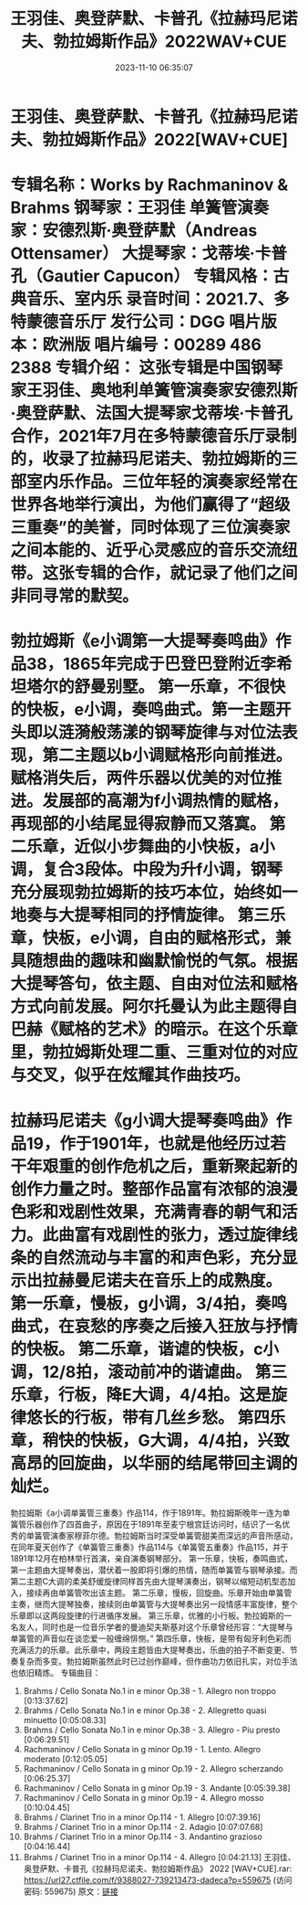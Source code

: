 ﻿---
title: 王羽佳、奥登萨默、卡普孔《拉赫玛尼诺夫、勃拉姆斯作品》2022WAV+CUE
date: 2023-11-10 06:35:07
categories: 古典音乐、新世纪、纯音雅乐
tags: 纯音雅乐
---
# 王羽佳、奥登萨默、卡普孔《拉赫玛尼诺夫、勃拉姆斯作品》2022[WAV+CUE]

专辑名称：Works by Rachmaninov &
Brahms
钢琴家：王羽佳
单簧管演奏家：安德烈斯·奥登萨默（Andreas Ottensamer）
大提琴家：戈蒂埃·卡普孔（Gautier Capucon）
专辑风格：古典音乐、室内乐
录音时间：2021.7、多特蒙德音乐厅
发行公司：DGG
唱片版本：欧洲版
唱片编号：00289 486 2388
专辑介绍：
这张专辑是中国钢琴家王羽佳、奥地利单簧管演奏家安德烈斯·奥登萨默、法国大提琴家戈蒂埃·卡普孔合作，2021年7月在多特蒙德音乐厅录制的，收录了拉赫玛尼诺夫、勃拉姆斯的三部室内乐作品。三位年轻的演奏家经常在世界各地举行演出，为他们赢得了“超级三重奏”的美誉，同时体现了三位演奏家之间本能的、近乎心灵感应的音乐交流纽带。这张专辑的合作，就记录了他们之间非同寻常的默契。
==========
勃拉姆斯《e小调第一大提琴奏鸣曲》作品38，1865年完成于巴登巴登附近李希坦塔尔的舒曼别墅。
第一乐章，不很快的快板，e小调，奏鸣曲式。第一主题开头即以涟漪般荡漾的钢琴旋律与对位法表现，第二主题以b小调赋格形向前推进。赋格消失后，两件乐器以优美的对位推进。发展部的高潮为f小调热情的赋格，再现部的小结尾显得寂静而又落寞。
第二乐章，近似小步舞曲的小快板，a小调，复合3段体。中段为升f小调，钢琴充分展现勃拉姆斯的技巧本位，始终如一地奏与大提琴相同的抒情旋律。
第三乐章，快板，e小调，自由的赋格形式，兼具随想曲的趣味和幽默愉悦的气氛。根据大提琴答句，依主题、自由对位法和赋格方式向前发展。阿尔托曼认为此主题得自巴赫《赋格的艺术》的暗示。在这个乐章里，勃拉姆斯处理二重、三重对位的对应与交叉，似乎在炫耀其作曲技巧。
==========
拉赫玛尼诺夫《g小调大提琴奏鸣曲》作品19，作于1901年，也就是他经历过若干年艰重的创作危机之后，重新聚起新的创作力量之时。整部作品富有浓郁的浪漫色彩和戏剧性效果，充满青春的朝气和活力。此曲富有戏剧性的张力，透过旋律线条的自然流动与丰富的和声色彩，充分显示出拉赫曼尼诺夫在音乐上的成熟度。
第一乐章，慢板，g小调，3/4拍，奏鸣曲式，在哀愁的序奏之后接入狂放与抒情的快板。
第二乐章，谐谑的快板，c小调，12/8拍，滚动前冲的谐谑曲。
第三乐章，行板，降E大调，4/4拍。这是旋律悠长的行板，带有几丝乡愁。
第四乐章，稍快的快板，G大调，4/4拍，兴致高昂的回旋曲，以华丽的结尾带回主调的灿烂。
==========
勃拉姆斯《a小调单簧管三重奏》作品114，作于1891年。勃拉姆斯晚年一连为单簧管乐器创作了四首曲子，原因在于1891年至麦宁根宫廷访问时，结识了一名优秀的单簧管演奏家穆菲尔德。勃拉姆斯当时深受单簧管甜美而深远的声音所感动，在同年夏天创作了《单簧管三重奏》作品114与《单簧管五重奏》作品115，并于1891年12月在柏林举行首演，亲自演奏钢琴部分。
第一乐章，快板，奏鸣曲式，第一主题由大提琴奏出，潜伏着一股即将引爆的热情，随而单簧管与钢琴承接。而第二主题C大调的柔美舒缓旋律同样首先由大提琴演奏出，钢琴以缩短动机型态加入，接续再由单簧管吹出该主题。
第二乐章，慢板，回旋曲。乐章开始由单簧管主奏，继而大提琴独奏，接续则由单簧管与大提琴奏出另一段情感丰富旋律，整个乐章即以这两段旋律的行进循序发展。
第三乐章，优雅的小行板。勃拉姆斯的一名友人，同时也是一位音乐学者的曼迪契夫斯基对这个乐章曾经形容：“大提琴与单簧管的声音似在谈恋爱一般缠绵悱恻。”
第四乐章，快板，是带有匈牙利色彩而充满活力的乐章。此乐章中，两段主题皆由大提琴奏出，乐曲的拍子不断变更、节奏复杂而多变。勃拉姆斯虽然此时已过创作巅峰，但作曲功力依旧扎实，对位手法也依旧精炼。
专辑曲目：
01. Brahms / Cello Sonata No.1 in e minor Op.38 - 1. Allegro non
troppo [0:13:37.62]
02. Brahms / Cello Sonata No.1 in e minor Op.38 - 2. Allegretto
quasi minuetto [0:05:08.33]
03. Brahms / Cello Sonata No.1 in e minor Op.38 - 3. Allegro -
Piu presto [0:06:29.51]
04. Rachmaninov / Cello Sonata in g minor Op.19 - 1. Lento.
Allegro moderato [0:12:05.05]
05. Rachmaninov / Cello Sonata in g minor Op.19 - 2. Allegro
scherzando [0:06:25.37]
06. Rachmaninov / Cello Sonata in g minor Op.19 - 3. Andante
[0:05:39.38]
07. Rachmaninov / Cello Sonata in g minor Op.19 - 4. Allegro
mosso [0:10:04.45]
08. Brahms / Clarinet Trio in a minor Op.114 - 1. Allegro
[0:07:39.16]
09. Brahms / Clarinet Trio in a minor Op.114 - 2. Adagio
[0:07:07.68]
10. Brahms / Clarinet Trio in a minor Op.114 - 3. Andantino
grazioso [0:04:16.44]
11. Brahms / Clarinet Trio in a minor Op.114 - 4. Allegro
[0:04:21.13]
王羽佳、奥登萨默、卡普孔《拉赫玛尼诺夫、勃拉姆斯作品》 2022 [WAV+CUE].rar: https://url27.ctfile.com/f/9388027-739213473-dadeca?p=559675
(访问密码: 559675)
原文：[链接](https://blog.sina.com.cn/s/blog_1647c7e76010313qw.html)